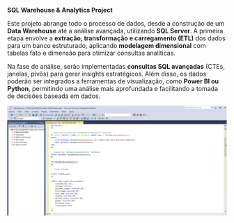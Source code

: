 **SQL Warehouse & Analytics Project**

Este projeto abrange todo o processo de dados, desde a construção de um **Data Warehouse** até a análise avançada, utilizando **SQL Server**. A primeira etapa envolve a **extração, transformação e carregamento (ETL)** dos dados para um banco estruturado, aplicando **modelagem dimensional** com tabelas fato e dimensão para otimizar consultas analíticas.

Na fase de análise, serão implementadas **consultas SQL avançadas** (CTEs, janelas, pivôs) para gerar insights estratégicos. Além disso, os dados poderão ser integrados a ferramentas de visualização, como **Power BI ou Python**, permitindo uma análise mais aprofundada e facilitando a tomada de decisões baseada em dados.

![Descrição da imagem aqui](imgs\databaseproject.jpg)